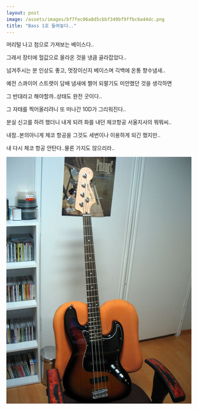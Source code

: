 ```yaml
---
layout: post
image: /assets/images/bf7fec06a8d5cbbf349bf9ffbc6a44dc.png
title: "Bass 1호 들여놓다.."
---
```


머리털 나고 첨으로 가져보는 베이스다..

그래서 장터에 헐값으로 올라온 것을 냉큼 골라잡았다..

넘겨주시는 분 인상도 좋고, 멋장이신지 베이스며 긱백에 온통 향수냄새..

예전 스콰이어 스트랫이 담배 냄새에 쩔어 되팔기도 미안했던 것을 생각하면

그 반대라고 해야할까..상태도 완전 굿이다..

그 자태를 찍어올리려니 또 떠나간 10D가 그리워진다..

분실 신고를 하려 했더니 내게 되려 화를 내던 체코항공 서울지사의 뭐뭐씨..

내참..본의아니게 체코 항공을 그것도 세번이나 이용하게 되긴 했지만..

내 다시 체코 항공 안탄다..물론 가지도 않으리라..

![image](/assets/images/bf7fec06a8d5cbbf349bf9ffbc6a44dc.png)

